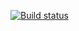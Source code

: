 [![Build status](https://ci.appveyor.com/api/projects/status/el5xs51gasiqpg1f?svg=true)](https://ci.appveyor.com/project/Yumetsuki11/aqa-homework2-3)
